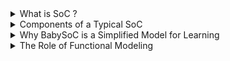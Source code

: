 
<details>
  <summary> What is SoC ? </summary>
  A System-on-Chip(SoC) is a single , integrated circuit that combines all the components of an entire computer or electronic system onto a single silicon die. This includes a central processing unit (CPU), memory (RAM/ROM), input/output (I/O) ports, and other peripherals, all interconnected within one chip. By integrating these components, SoCs achieve significant advantages in size, power consumption, and performance compared to older designs where separate chips for each function were mounted on a printed circuit board (PCB).
</details>

<details>
  <summary> Components of a Typical SoC </summary>
Typical SoC is a self-contained system with several essential building blocks:

### CPU (Central Processing Unit): 
The brain of the SoC, which executes instructions and manages all system operations. In the BabySoC model, this role is fulfilled by the RVMYTH RISC-V CPU.


### Memory:
Provides storage for data and program instructions. SoCs use different types of memory, such as volatile RAM for temporary data and non-volatile ROM or Flash for storing firmware.


### Peripherals/I/O Blocks:
These are the interfaces that allow the SoC to interact with the external world. Examples include a Digital-to-Analog Converter (DAC), an Analog-to-Digital Converter (ADC), USB, and UART. BabySoC utilizes a 10-bit DAC for this purpose.

### Clock & Power Management:
SoCs require a stable clock to synchronize all the internal modules. A Phase-Locked Loop (PLL), as used in BabySoC, is a common component that generates and stabilizes the clock signal.

### Interconnect (Communication Bus): 
Acts as the internal "highway" that connects the CPU, memory, and peripherals, allowing them to communicate and transfer data.
</details>

<details>
  <summary> Why BabySoC is a Simplified Model for Learning </summary>
BabySoC is designed as a learning tool, providing a representative but minimal platform for students to grasp SoC design concepts without being overwhelmed.<br>
  
## It offers several educational advantages: 

### It strips down the complexity of commercial SoCs by focusing on a few core components—a CPU (RVMYTH), a PLL, and a DAC—to teach the fundamental interactions between digital and analog blocks.

### Focused Scope: Unlike a complex commercial chip with hundreds of modules, BabySoC’s limited scope allows students to concentrate on the key concepts of processor architecture, clock management, and interfacing.

### Open-Source Nature: The use of open-source technologies like Sky130 and RISC-V allows students to freely experiment, modify, and simulate the design, providing a hands-on learning experience that's often not possible with proprietary hardware.

### Educational Progression: It provides a holistic view of the SoC design process by integrating digital, analog, and mixed-signal components, covering all crucial domains for an aspiring chip designer. 
</details>

<details>
  <summary>
The Role of Functional Modeling
  </summary>

### Functional modeling is a critical, early-stage step in the SoC design workflow that occurs before Register-Transfer Level (RTL) and physical design. Its purpose is to create a high-level behavioral model of the chip using languages like C or SystemC.

### Behavioral Verification: At this stage, designers verify that the chip's logical behavior is correct and meets the high-level specifications. For example, a functional model of BabySoC would confirm whether the CPU's digital output is properly converted into the intended analog waveform by the DAC.

### Early Debugging: Finding and fixing design flaws at the functional level is significantly easier and cheaper than later in the process. Debugging at the RTL or physical design stages can be a time-consuming and expensive ordeal, sometimes requiring a complete redesign.

### Functional modeling serves as a crucial sanity check, ensuring the foundational logic of the system is sound before investing a massive amount of time and resources into the detailed RTL coding and the even more complex physical layout of the chip
  
</details>






